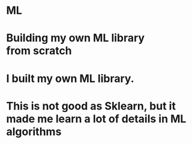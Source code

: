 # ML
# Building my own ML library from scratch
# I built my own ML library. 
# This is not good as Sklearn, but it made me learn a lot of details in ML algorithms
